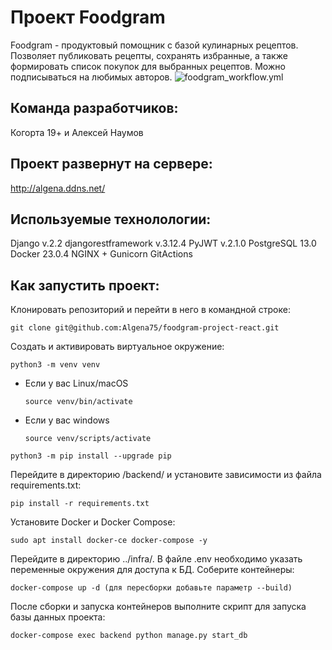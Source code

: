 # Проект Foodgram
Foodgram - продуктовый помощник с базой кулинарных рецептов. Позволяет публиковать рецепты, сохранять избранные, а также формировать список покупок для выбранных рецептов. Можно подписываться на любимых авторов.
![foodgram_workflow.yml](https://github.com/Algena75/foodgram-project-react/actions/workflows/foodgram_workflow.yml/badge.svg)

## Команда разработчиков:
Когорта 19+ и
Алексей Наумов

## Проект развернут на сервере:
http://algena.ddns.net/

## Используемые технолологии:

Django v.2.2
djangorestframework v.3.12.4
PyJWT v.2.1.0
PostgreSQL 13.0
Docker 23.0.4
NGINX + Gunicorn
GitActions

## Как запустить проект:

Клонировать репозиторий и перейти в него в командной строке:

```
git clone git@github.com:Algena75/foodgram-project-react.git
```

Cоздать и активировать виртуальное окружение:

```
python3 -m venv venv
```

* Если у вас Linux/macOS

    ```
    source venv/bin/activate
    ```

* Если у вас windows

    ```
    source venv/scripts/activate
    ```

```
python3 -m pip install --upgrade pip
```

Перейдите в директорию /backend/ и установите зависимости из файла requirements.txt:

```
pip install -r requirements.txt
```

Установите Docker и Docker Compose:

```
sudo apt install docker-ce docker-compose -y
```

Перейдите в директорию ../infra/. В файле .env необходимо указать переменные окружения для доступа к БД.
Соберите контейнеры:

```
docker-compose up -d (для пересборки добавьте параметр --build)
```

После сборки и запуска контейнеров выполните скрипт для запуска базы данных проекта:

```
docker-compose exec backend python manage.py start_db
```
